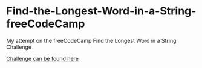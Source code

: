 # Find-the-Longest-Word-in-a-String-freeCodeCamp

My attempt on the freeCodeCamp Find the Longest Word in a String Challenge

[Challenge can be found here](https://www.freecodecamp.org/learn/javascript-algorithms-and-data-structures/basic-algorithm-scripting/find-the-longest-word-in-a-string)